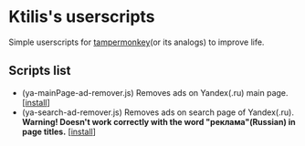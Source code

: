 # Ktilis's userscripts

Simple userscripts for [tampermonkey](https://www.tampermonkey.net/)(or its analogs) to improve life.

## Scripts list

- (ya-mainPage-ad-remover.js) Removes ads on Yandex(.ru) main page. [[install](https://raw.githubusercontent.com/Ktilis/userscripts/refs/heads/main/ya-mainPage-ad-remover.js)]
- (ya-search-ad-remover.js) Removes ads on search page of Yandex(.ru). __Warning! Doesn't work correctly with the word "реклама"(Russian) in page titles.__ [[install](https://raw.githubusercontent.com/Ktilis/userscripts/refs/heads/main/ya-search-ad-remover.js)]

